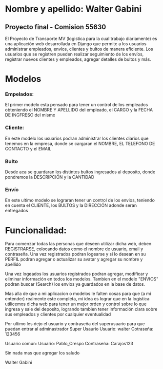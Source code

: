# Nombre y apellido: Walter Gabini
## Proyecto final - Comision 55630

El Proyecto de Transporte MV (logistica para la cual trabajo diariamente) es una aplicación web desarrollada en Django que permite a los usuarios administrar empleados, envíos, clientes y bultos de manera eficiente. Los usuarios que se registren pueden realizar seguimiento de los envíos, registrar nuevos clientes y empleados, agregar detalles de bultos y más. 

# Modelos

### Empelados:
 El primer modelo esta pensado para tener un control de los empleados obteniendo el NOMBRE Y APELLIDO del empleado, el CARGO y la FECHA DE INGFRESO del mismo 


### Cliente:
 En este modelo los usuarios podran administrar los clientes diarios que tenemos en la empresa, donde se cargaran el NOMBRE, EL TELEFONO DE CONTACTO y el EMAIL


### Bulto
 Desde aca se guardaran los distintos bultos ingresados al deposito, donde pondremos la DESCRIPCIÓN y la CANTIDAD 

### Envío
 En este ultimo modelo se lograran tener un control de los envios, teniendo en cuenta el CLIENTE, los BULTOS y la DIRECCIÓN adonde seran entregados 

# Funcionalidad:
 Para comenzar todas las personas que deseen utilizar dicha web, deben REGISTRARSE, colocando datos como el nombre de usuario, email y contraseña. Una vez registrados podran logearse y si lo desean en su PERFIL podran agregar o actualizar su avatar y agregar su nombre y apellido
 
 Una vez logeados los usuarios registrados podran agregar, modificar y eliminar información en todos los modelos. Tambien en el modelo "ENVIOS" podran buscar (Search) los envios ya guardados en la base de datos.

 Mas alla de que a mi aplicacion o modelos le falten cosas para que (a mi entender) realmente este completa, mi idea es lograr que en la logistica utilicemos dicha web para tener un mejor orden y control sobre lo que ingresa y sale del deposito, logrando tambien tener información clara sobre sus empleados y clientes por cualquier eventualidad


Por ultimo les dejo el usuario y contraseña del superusuario para que puedan entrar al adminastrador 
Super Usaurio
Usuario: walter 
Cotraseña: 123456

Usuario comun:
Usuario: Pablo_Crespo
Contraseña: Carajos123

Sin nada mas que agregar los saludo

Walter Gabini
